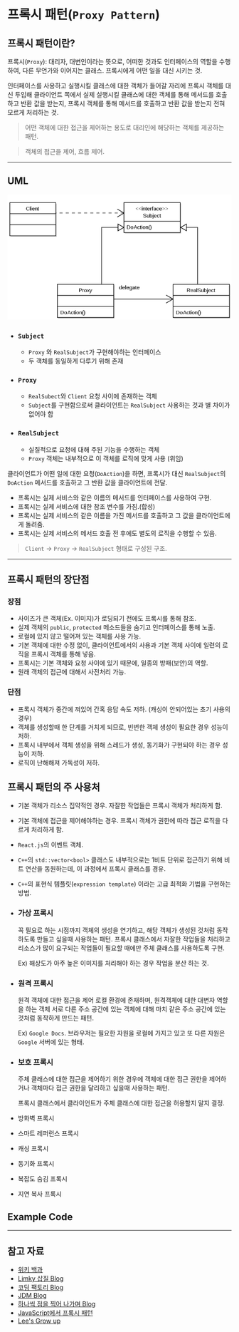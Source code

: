 # 프록시 패턴(`Proxy Pattern`)

## 프록시 패턴이란?

프록시(`Proxy`): 대리자, 대변인이라는 뜻으로, 어떠한 것과도 인터페이스의 역할을 수행하여, 다른 무언가와 이어지는 클래스. 프록시에게 어떤 일을 대신 시키는 것.

인터페이스를 사용하고 실행시킬 클래스에 대한 객체가 들어갈 자리에 프록시 객체를 대신 투입해 클라이언트 쪽에서 실제 실행시킬 클래스에 대한 객체를 통해 메서드를 호출하고 반환 값을 받는지, 프록시 객체를 통해 메서드를 호출하고 반환 값을 받는지 전혀 모르게 처리하는 것.

> 어떤 객체에 대한 접근을 제어하는 용도로 대리인에 해당하는 객체를 제공하는 패턴.

> 객체의 접근을 제어, 흐름 제어.

---

## UML

![Proxy_pattern_UML](../../../assets/proxy_uml.png)

- ### `Subject`

  - `Proxy` 와 `RealSubject`가 구현해야하는 인터페이스
  - 두 객체를 동일하게 다루기 위해 존재

- ### `Proxy`

  - `RealSubect`와 `Client` 요청 사이에 존재하는 객체
  - `Subject`를 구현함으로써 클라이언트는 `RealSubject` 사용하는 것과 별 차이가 없어야 함

- ### `RealSubject`
  - 실질적으로 요청에 대해 주된 기능을 수행하는 객체
  - `Proxy` 객체는 내부적으로 이 객체를 로직에 맞게 사용 (위임)

클라이언트가 어떤 일에 대한 요청(`DoAction`)을 하면, 프록시가 대신 `RealSubject`의 `DoAction` 메서드를 호출하고 그 반환 값을 클라이언트에 전달.

- 프록시는 실제 서비스와 같은 이름의 메서드를 인터페이스를 사용하여 구현.
- 프록시는 실제 서비스에 대한 참조 변수를 가짐.(합성)
- 프록시는 실제 서비스의 같은 이름을 가진 메서드를 호출하고 그 값을 클라이언트에게 돌려줌.
- 프록시는 실제 서비스의 메서드 호출 전 후에도 별도의 로직을 수행할 수 있음.

> `Client` -> `Proxy` -> `RealSubject` 형태로 구성된 구조.

---

## 프록시 패턴의 장단점

### 장점

- 사이즈가 큰 객체(Ex. 이미지)가 로딩되기 전에도 프록시를 통해 참조.
- 실제 객체의 `public`, `protected` 메소드들을 숨기고 인터페이스를 통해 노출.
- 로컬에 있지 않고 떨어져 있는 객체를 사용 가능.
- 기본 객체에 대한 수정 없이, 클라이언트에서의 사용과 기본 객체 사이에 일련의 로직을 프록시 객체를 통해 넣음.
- 프록시는 기본 객체와 요청 사이에 있기 때문에, 일종의 방패(보안)의 역할.
- 원래 객체의 접근에 대해서 사전처리 가능.

### 단점

- 프록시 객체가 중간에 껴있어 간혹 응답 속도 저하. (캐싱이 안되어있는 초기 사용의 경우)
- 객체를 생성할때 한 단계를 거치게 되므로, 빈번한 객체 생성이 필요한 경우 성능이 저하.
- 프록시 내부에서 객체 생성을 위해 스레드가 생성, 동기화가 구현되야 하는 경우 성능이 저하.
- 로직이 난해해져 가독성이 저하.

## 프록시 패턴의 주 사용처

- 기본 객체가 리소스 집약적인 경우. 자잘한 작업들은 프록시 객체가 처리하게 함.
- 기본 객체에 접근을 제어해야하는 경우. 프록시 객체가 권한에 따라 접근 로직을 다르게 처리하게 함.
- `React.js`의 이벤트 객체.
- `C++`의 `std::vector<bool>` 클래스도 내부적으로는 1비트 단위로 접근하기 위해 비트 연산을 동원하는데, 이 과정에서 프록시 클래스를 경유.
- `C++`의 표현식 템플릿(`expression template`) 이라는 고급 최적화 기법을 구현하는 방법.

- ### 가상 프록시

  꼭 필요로 하는 시점까지 객체의 생성을 연기하고, 해당 객체가 생성된 것처럼 동작하도록 만들고 싶을때 사용하는 패턴. 프록시 클래스에서 자잘한 작업들을 처리하고 리소스가 많이 요구되는 작업들이 필요할 때에만 주체 클래스를 사용하도록 구현.

  Ex) 해상도가 아주 높은 이미지를 처리해야 하는 경우 작업을 분산 하는 것.

- ### 원격 프록시

  원격 객체에 대한 접근을 제어 로컬 환경에 존재하며, 원격객체에 대한 대변자 역할을 하는 객체 서로 다른 주소 공간에 있는 객체에 대해 마치 같은 주소 공간에 있는 것처럼 동작하게 만드는 패턴.

  Ex) `Google Docs`. 브라우저는 필요한 자원을 로컬에 가지고 있고 또 다른 자원은 `Google` 서버에 있는 형태.

- ### 보호 프록시

  주체 클래스에 대한 접근을 제어하기 위한 경우에 객체에 대한 접근 권한을 제어하거나 객체마다 접근 권한을 달리하고 싶을때 사용하는 패턴.

  프록시 클래스에서 클라이언트가 주체 클래스에 대한 접근을 허용할지 말지 결정.

- 방화벽 프록시
- 스마트 레퍼런스 프록시
- 캐싱 프록시
- 동기화 프록시
- 복잡도 숨김 프록시
- 지연 복사 프록시

## Example Code

---

## 참고 자료

- [위키 백과](https://ko.wikipedia.org/wiki/%ED%94%84%EB%A1%9D%EC%8B%9C_%ED%8C%A8%ED%84%B4)
- [Limky 삽질 Blog](https://limkydev.tistory.com/79)
- [코딩 팩토리 Blog](https://coding-factory.tistory.com/711)
- [JDM Blog](https://jdm.kr/blog/235)
- [하나씩 점을 찍어 나가며 Blog](https://dailyheumsi.tistory.com/201)
- [JavaScript에서 프록시 패턴](https://velog.io/@lesh/Javascript%EC%97%90%EC%84%9C%EC%9D%98-Proxy-Pattern%EA%B3%BC-Proxy%EA%B0%9D%EC%B2%B4-3njz2d5vl1)
- [Lee's Grow up](https://lee1535.tistory.com/101)
